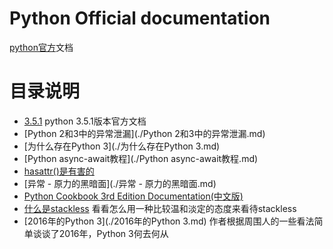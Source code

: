 # Python Official documentation

[python官方](www.python.org)文档

# 目录说明
- [3.5.1](./3.5.1/) python 3.5.1版本官方文档
- [Python 2和3中的异常泄漏](./Python 2和3中的异常泄漏.md)
- [为什么存在Python 3](./为什么存在Python 3.md)
- [Python async-await教程](./Python async-await教程.md)
- [hasattr()是有害的](./hasattr()是有害的.md)
- [异常 - 原力的黑暗面](./异常 - 原力的黑暗面.md)
- [Python Cookbook 3rd Edition Documentation(中文版)](http://python3-cookbook.readthedocs.org/zh_CN/latest/index.html)
- [什么是stackless](./什么是stackless.md)
看看怎么用一种比较温和淡定的态度来看待stackless
- [2016年的Python 3](./2016年的Python 3.md) 作者根据周围人的一些看法简单谈谈了2016年，Python 3何去何从
